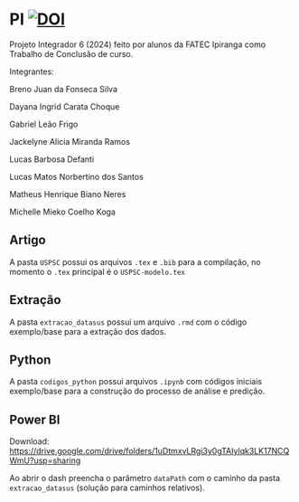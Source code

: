 # PI [![DOI](https://zenodo.org/badge/773143943.svg)](https://zenodo.org/doi/10.5281/zenodo.11526925)
 Projeto Integrador 6 (2024) feito por alunos da FATEC Ipiranga como Trabalho de Conclusão de curso.

 Integrantes: 

 Breno Juan da Fonseca Silva
 
 Dayana Ingrid Carata Choque
 
 Gabriel Leão Frigo
 
 Jackelyne Alicia Miranda Ramos
 
 Lucas Barbosa Defanti
 
 Lucas Matos Norbertino dos Santos
 
 Matheus Henrique Biano Neres
 
 Michelle Mieko Coelho Koga

## Artigo

A pasta `USPSC` possui os arquivos `.tex` e `.bib` para a compilação, no momento o `.tex` principal é o `USPSC-modelo.tex`

## Extração

A pasta `extracao_datasus` possui um arquivo `.rmd` com o código exemplo/base para a extração dos dados.

## Python

A pasta `codigos_python` possui arquivos `.ipynb` com códigos iniciais exemplo/base para a construção do processo de análise e predição.

## Power BI
Download: 
https://drive.google.com/drive/folders/1uDtmxvLRgi3y0gTAIylqk3LK17NCQWmU?usp=sharing

Ao abrir o dash preencha o parâmetro `dataPath` com o caminho da pasta `extracao_datasus` (solução para caminhos relativos).
